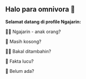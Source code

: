 ## Halo para omnivora 👋

**Selamat datang di profile Ngajarin:**

🙋‍♀️ Ngajarin - anak orang?

🌈 Masih kosong?

👩‍💻 Bakal ditambahin?

🍿 Fakta lucu?

🧙 Belum ada?

